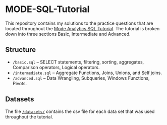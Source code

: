 # MODE-SQL-Tutorial


This repository contains my solutions to the practice questions that are located throughout the [Mode Analytics SQL Tutorial](https://mode.com/sql-tutorial/introduction-to-sql). The tutorial is broken down into three sections Basic, Intermediate and Advanced. 

## Structure
- `/basic.sql` – SELECT statements, filtering, sorting, aggregates, Comparison operators, Logical operators.
- `/intermediate.sql` – Aggregate Functions, Joins, Unions, and Self joins.
- `/advanced.sql` – Data Wrangling, Subqueries, Windows Functions, Pivots. 

## Datasets
The file [`/datasets/`](https://github.com/CianGoodwin/MODE-SQL-Tutorial/tree/main/datasets) contains the csv file for each data set that was used throughout the tutorial.
